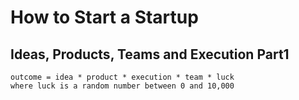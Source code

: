# How to Start a Startup

## Ideas, Products, Teams and Execution Part1

```
outcome = idea * product * execution * team * luck
where luck is a random number between 0 and 10,000
```
